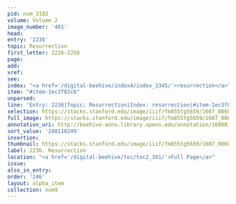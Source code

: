 ```yaml
---
pid: num_3182
volume: Volume 2
image_number: '401'
head:
entry: '2236'
topic: Resurrection
first_letter: 2226-2250
page:
add:
xref:
see:
index: "<a href='/digital-beehive/index4/index_3345/'>resurrection</a>"
item: "#item-1ec3f83c6"
unparsed:
line: 'Entry: 2236|Topic: Resurrection|Index: resurrection|#item-1ec3f83c6'
selection: https://stacks.stanford.edu/image/iiif/fm855tg5659/1607_0868/367,249,2794,577/full/0/default.jpg
full_image: https://stacks.stanford.edu/image/iiif/fm855tg5659/1607_0868/full/full/0/default.jpg
annotation_uri: http://beehive-anno.library.upenn.edu/annotation/1680019599869
sort_value: '240110249'
insertion:
thumbnail: https://stacks.stanford.edu/image/iiif/fm855tg5659/1607_0868/367,249,600,180/250,/0/default.jpg
label: 2236. Resurrection
location: "<a href='/digital-beehive/toc/toc2_391/'>Full Page</a>"
issue:
also_in_entry:
order: '246'
layout: alpha_item
collection: num9
---
```

